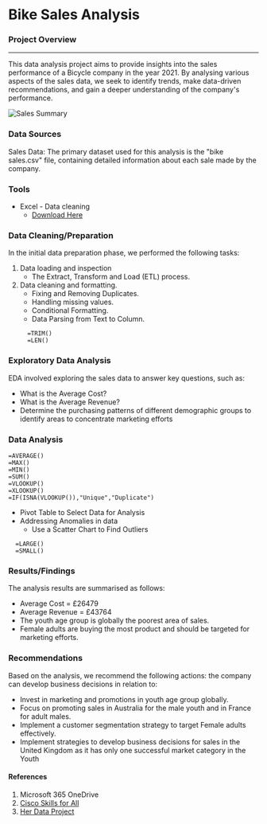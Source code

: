 # Bike Sales Analysis

### Project Overview
---
This data analysis project aims to provide insights into the sales performance of a Bicycle company in the year 2021. By analysing various aspects of the sales data, we seek to identify trends, make data-driven recommendations, and gain a deeper understanding of the company's performance.


![Sales Summary](https://github.com/TeniOT/Excel-visual/assets/164643376/5346f317-04a4-49b5-abf5-df3d79f4a07c)



### Data Sources 
Sales Data: The primary dataset used for this analysis is the "bike sales.csv" file, containing detailed information about each sale made by the company.

### Tools
- Excel - Data cleaning
  - [Download Here](https://skillsforall.com/launch?id=1b81c11b-147b-49aa-8f87-a3469f24d280&tab=curriculum&view=98cbced0-abf6-53ca-b984-ef587df3e600)

### Data Cleaning/Preparation
In the initial data preparation phase, we performed the following tasks:
1. Data loading and inspection
   - The Extract, Transform and Load (ETL) process.
2. Data cleaning and formatting.
   - Fixing and Removing Duplicates.
   - Handling missing values.
   - Conditional Formatting.
   - Data Parsing from Text to Column.
   ```Excel
     =TRIM()
     =LEN()
   ``` 

### Exploratory Data Analysis
EDA involved exploring the sales data to answer key questions, such as:
- What is the Average Cost?
- What is the Average Revenue?
- Determine the purchasing patterns of different demographic groups to identify areas to concentrate marketing efforts

### Data Analysis
```Excel
=AVERAGE()
=MAX()
=MIN()
=SUM()
=VLOOKUP()
=XLOOKUP()
=IF(ISNA(VLOOKUP()),"Unique","Duplicate")
```
- Pivot Table to Select Data for Analysis
- Addressing Anomalies in data
  - Use a Scatter Chart to Find Outliers
```Excel
  =LARGE()
  =SMALL()
```

### Results/Findings
The analysis results are summarised as follows:
- Average Cost = £26479
- Average Revenue = £43764
- The youth age group is globally the poorest area of sales.
- Female adults are buying the most product and should be targeted for marketing efforts.

### Recommendations
Based on the analysis, we recommend the following actions: the company can develop business decisions in relation to:
- Invest in marketing and promotions in youth age group globally.
- Focus on promoting sales in Australia for the male youth and in France for adult males.
- Implement a customer segmentation strategy to target Female adults effectively.
- Implement strategies to develop business decisions for sales in the United Kingdom as it has only one successful market category in the Youth

#### References
1. Microsoft 365 OneDrive
2. [Cisco Skills for All](https://skillsforall.com/)
3. [Her Data Project](https://www.youtube.com/watch?v=0N9xekdKCwk)
